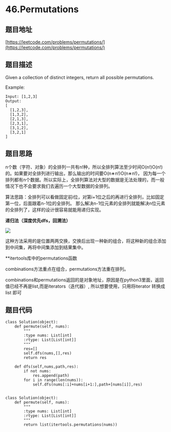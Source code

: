 46.Permutations
================

题目地址
-------
[https://leetcode.com/problems/permutations/](https://leetcode.com/problems/permutations/)

题目描述
-------

Given a collection of distinct integers, return all possible permutations.

Example:
```
Input: [1,2,3]
Output:
[
  [1,2,3],
  [1,3,2],
  [2,1,3],
  [2,3,1],
  [3,1,2],
  [3,2,1]
]
```

题目思路
-------

n个数（字符、对象）的全排列一共有n!种，所以全排列算法至少时间O(n!)O(n!)的。如果要对全排列进行输出，那么输出的时间要O(n∗n!)O(n∗n!)，
因为每一个排列都有n个数据。所以实际上，全排列算法对大型的数据是无法处理的，而一般情况下也不会要求我们去遍历一个大型数据的全排列。

算法思路：全排列可以看做固定前i位，对第i+1位之后的再进行全排列，比如固定第一位，后面跟着n-1位的全排列。
那么解决n-1位元素的全排列就能解决n位元素的全排列了，这样的设计很容易就能用递归实现。

**递归法（深度优先dfs，回溯法）**

![](https://img-blog.csdnimg.cn/2018122913032117.png?x-oss-process=image/watermark,type_ZmFuZ3poZW5naGVpdGk,shadow_10,text_aHR0cHM6Ly9ibG9nLmNzZG4ubmV0L3p4enh6eDAxMTk=,size_16,color_FFFFFF,t_70)

这种方法采用的是位置两两交换，交换后出现一种新的组合，将这种新的组合添加到中间集，再将中间集添加到结果集中。


**itertools库中的permutations函数

combinations方法重点在组合，permutations方法重在排列。

combinations和permutations返回的是对象地址，原因是在python3里面，返回值已经不再是list,而是iterators（迭代器）, 所以想要使用，只用将iterator 转换成list 即可



题目代码
-------
```
class Solution(object):
    def permute(self, nums):
        """
        :type nums: List[int]
        :rtype: List[List[int]]
        """
        res=[]
        self.dfs(nums,[],res)
        return res
    
    def dfs(self,nums,path,res):
        if not nums:
            res.append(path)
        for i in range(len(nums)):
            self.dfs(nums[:i]+nums[i+1:],path+[nums[i]],res)
            
```


```
class Solution(object):
    def permute(self, nums):
        """
        :type nums: List[int]
        :rtype: List[List[int]]
        """
        return list(itertools.permutations(nums))
```
